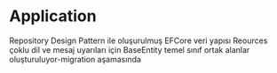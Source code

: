 # Application
Repository Design Pattern ile oluşurulmuş EFCore veri yapısı
Reources çoklu dil ve mesaj uyarıları için
BaseEntity temel sınıf ortak alanlar oluşturuluyor-migration aşamasında
